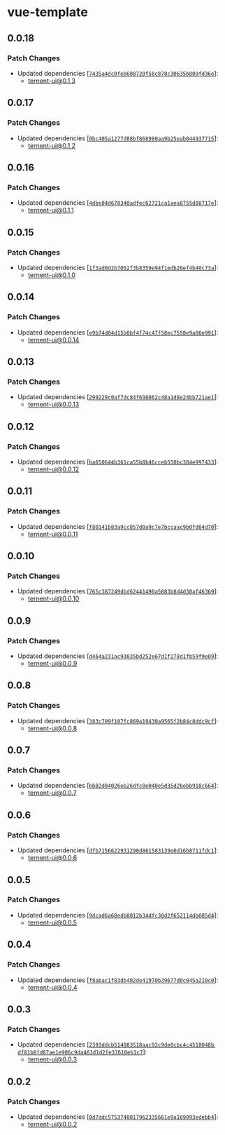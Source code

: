 # vue-template

## 0.0.18

### Patch Changes

- Updated dependencies [[`7435a4dc0feb608720f58c878c30635b809fd36e`](https://github.com/samternent/home/commit/7435a4dc0feb608720f58c878c30635b809fd36e)]:
  - ternent-ui@0.1.3

## 0.0.17

### Patch Changes

- Updated dependencies [[`0bc405a1277d88bf868980aa9b25eab044937715`](https://github.com/samternent/home/commit/0bc405a1277d88bf868980aa9b25eab044937715)]:
  - ternent-ui@0.1.2

## 0.0.16

### Patch Changes

- Updated dependencies [[`4dbe84d678340adfec62721ca1aea8755d88717e`](https://github.com/samternent/home/commit/4dbe84d678340adfec62721ca1aea8755d88717e)]:
  - ternent-ui@0.1.1

## 0.0.15

### Patch Changes

- Updated dependencies [[`1f3ad0d2b7052f3b8359e94f1edb20ef4b40c73a`](https://github.com/samternent/home/commit/1f3ad0d2b7052f3b8359e94f1edb20ef4b40c73a)]:
  - ternent-ui@0.1.0

## 0.0.14

### Patch Changes

- Updated dependencies [[`e9b74d04d15b0bf4f74c47f58ec7558e9a86e991`](https://github.com/samternent/home/commit/e9b74d04d15b0bf4f74c47f58ec7558e9a86e991)]:
  - ternent-ui@0.0.14

## 0.0.13

### Patch Changes

- Updated dependencies [[`299229c0af7dc84f698062c48a1d8e24bb721ae1`](https://github.com/samternent/home/commit/299229c0af7dc84f698062c48a1d8e24bb721ae1)]:
  - ternent-ui@0.0.13

## 0.0.12

### Patch Changes

- Updated dependencies [[`ba650644b361ca55b8b46cceb550bc384e997433`](https://github.com/samternent/home/commit/ba650644b361ca55b8b46cceb550bc384e997433)]:
  - ternent-ui@0.0.12

## 0.0.11

### Patch Changes

- Updated dependencies [[`f80141b83a9cc857d0a9c7e7bccaac9b0fd04d70`](https://github.com/samternent/home/commit/f80141b83a9cc857d0a9c7e7bccaac9b0fd04d70)]:
  - ternent-ui@0.0.11

## 0.0.10

### Patch Changes

- Updated dependencies [[`765c387249dbd62441490a5083b8d4d30af46369`](https://github.com/samternent/home/commit/765c387249dbd62441490a5083b8d4d30af46369)]:
  - ternent-ui@0.0.10

## 0.0.9

### Patch Changes

- Updated dependencies [[`d464a231ac93035bd252e67d1f278d1fb59f9e09`](https://github.com/samternent/home/commit/d464a231ac93035bd252e67d1f278d1fb59f9e09)]:
  - ternent-ui@0.0.9

## 0.0.8

### Patch Changes

- Updated dependencies [[`383c709f107fc869a19430a9565f2b84c8ddc9cf`](https://github.com/samternent/home/commit/383c709f107fc869a19430a9565f2b84c8ddc9cf)]:
  - ternent-ui@0.0.8

## 0.0.7

### Patch Changes

- Updated dependencies [[`bb82d84026eb26dfc8e048e5d35d2bebb918c664`](https://github.com/samternent/home/commit/bb82d84026eb26dfc8e048e5d35d2bebb918c664)]:
  - ternent-ui@0.0.7

## 0.0.6

### Patch Changes

- Updated dependencies [[`dfb7156622931290d861583139e0d16b8711fdc1`](https://github.com/samternent/home/commit/dfb7156622931290d861583139e0d16b8711fdc1)]:
  - ternent-ui@0.0.6

## 0.0.5

### Patch Changes

- Updated dependencies [[`9dcad6a68edb8012b34dfc30d2f652114db085d4`](https://github.com/samternent/home/commit/9dcad6a68edb8012b34dfc30d2f652114db085d4)]:
  - ternent-ui@0.0.5

## 0.0.4

### Patch Changes

- Updated dependencies [[`f8abac1f83db402de41970b39677d0c045a210c0`](https://github.com/samternent/home/commit/f8abac1f83db402de41970b39677d0c045a210c0)]:
  - ternent-ui@0.0.4

## 0.0.3

### Patch Changes

- Updated dependencies [[`2393ddcb514083518aac92c9de0cbc4c4518048b`](https://github.com/samternent/home/commit/2393ddcb514083518aac92c9de0cbc4c4518048b), [`df81b8fd87ae1e906c9da463d1d2fe37610eb1c7`](https://github.com/samternent/home/commit/df81b8fd87ae1e906c9da463d1d2fe37610eb1c7)]:
  - ternent-ui@0.0.3

## 0.0.2

### Patch Changes

- Updated dependencies [[`0d7ddc5753740017962335661e9a169093edebb4`](https://github.com/samternent/home/commit/0d7ddc5753740017962335661e9a169093edebb4)]:
  - ternent-ui@0.0.2
